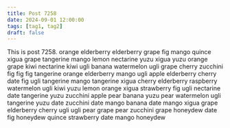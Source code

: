 ```yaml
---
title: Post 7258
date: 2024-09-01 12:00:00
tags: [tag1, tag2]
draft: false
---
```

This is post 7258.
orange
elderberry
elderberry
grape
fig
mango
quince
xigua
grape
tangerine
mango
lemon
nectarine
yuzu
xigua
yuzu
orange
grape
kiwi
nectarine
kiwi
ugli
banana
watermelon
ugli
grape
cherry
zucchini
fig
fig
fig
tangerine
orange
elderberry
mango
ugli
apple
elderberry
cherry
date
fig
ugli
tangerine
mango
tangerine
xigua
cherry
elderberry
raspberry
watermelon
ugli
kiwi
yuzu
lemon
orange
xigua
strawberry
fig
ugli
nectarine
date
tangerine
yuzu
zucchini
apple
pear
banana
yuzu
pear
watermelon
ugli
tangerine
yuzu
date
zucchini
date
mango
banana
date
mango
xigua
grape
elderberry
cherry
ugli
ugli
pear
grape
pear
zucchini
grape
honeydew
date
fig
honeydew
quince
strawberry
date
mango
honeydew
